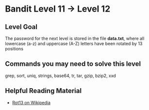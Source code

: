 Bandit Level 11 &rarr; Level 12
===============================

Level Goal
----------

The password for the next level is stored in the file **data.txt**,
where all lowercase (a-z) and uppercase (A-Z) letters have been rotated
by 13 positions

Commands you may need to solve this level
-----------------------------------------

grep, sort, uniq, strings, base64, tr, tar, gzip, bzip2, xxd

Helpful Reading Material
------------------------

-   [Rot13 on Wikipedia](http://en.wikipedia.org/wiki/Rot13)
